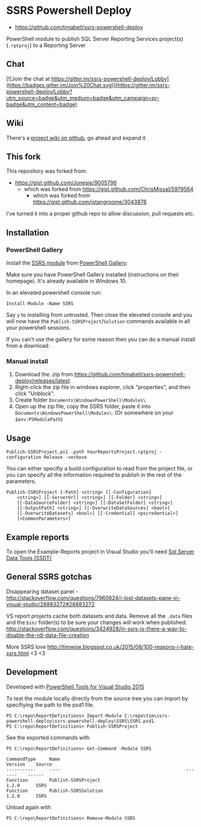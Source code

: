 # SSRS Powershell Deploy

* https://github.com/timabell/ssrs-powershell-deploy

PowerShell module to publish SQL Server Reporting Services project(s)
(`.rptproj`) to a Reporting Server

## Chat

[![Join the chat at https://gitter.im/ssrs-powershell-deploy/Lobby](https://badges.gitter.im/Join%20Chat.svg)](https://gitter.im/ssrs-powershell-deploy/Lobby?utm_source=badge&utm_medium=badge&utm_campaign=pr-badge&utm_content=badge)

## Wiki

There's a [project wiki on
github](https://github.com/timabell/ssrs-powershell-deploy/wiki), go ahead and
expand it

## This fork

This repository was forked from:

* https://gist.github.com/Jonesie/9005796
	* which was forked from https://gist.github.com/ChrisMissal/5979564
		* which was forked from https://gist.github.com/jstangroome/3043878

I've turned it into a proper github repo to allow discussion, pull requests
etc.

## Installation

### PowerShell Gallery

Install the [SSRS module](https://www.powershellgallery.com/packages/SSRS/)
from [PowerShell Gallery](https://www.powershellgallery.com/):

Make sure you have PowerShell Gallery installed (instructions on their
homepage). It's already available in Windows 10.

In an elevated powershell console run:

	Install-Module -Name SSRS

Say `y` to installing from untrusted. Then close the elevated console and you
will now have the `Publish-SSRSProject`/`Solution` commands available in all
your powershell sessions.

If you can't use the gallery for some reason then you can do a manual install
from a download:

### Manual install

1. Download the .zip from
	 https://github.com/timabell/ssrs-powershell-deploy/releases/latest
2. Right-click the zip file in windows explorer, click "properties", and then
	 click "Unblock".
3. Create folder `Documents\WindowsPowerShell\Modules\`
4. Open up the zip file, copy the SSRS folder, paste it into
	 `Documents\WindowsPowerShell\Modules\`. (Or somewhere on your
	 `$env:PSModulePath`)

## Usage

	Publish-SSRSProject.ps1 -path YourReportsProject.rptproj -configuration Release -verbose

You can either specifiy a build configuration to read from the project file, or
you can specify all the information required to publish in the rest of the
parameters.

	Publish-SSRSProject [-Path] <string> [[-Configuration]
		<string>] [[-ServerUrl] <string>] [[-Folder] <string>]
		[[-DataSourceFolder] <string>] [[-DataSetFolder] <string>]
		[[-OutputPath] <string>] [[-OverwriteDataSources] <bool>]
		[[-OverwriteDatasets] <bool>] [[-Credential] <pscredential>]
		[<CommonParameters>]

## Example reports

To open the Example-Reports project in Visual Studio you'll need [Sql Server
Data Tools (SSDT)](https://msdn.microsoft.com/en-us/library/mt204009.aspx)

## General SSRS gotchas

Disappearing dataset panel -
http://stackoverflow.com/questions/7960824/i-lost-datasets-pane-in-visual-studio/28883272#28883272

VS report projects cache both datasets and data. Remove all the `.data` files and the
`bin/` folder(s) to be sure your changes will work when published.
http://stackoverflow.com/questions/3424928/in-ssrs-is-there-a-way-to-disable-the-rdl-data-file-creation

More SSRS love http://timwise.blogspot.co.uk/2015/08/100-reasons-i-hate-ssrs.html  <3 <3

## Development

Developed with [PowerShell Tools for Visual Studio 2015](https://visualstudiogallery.msdn.microsoft.com/c9eb3ba8-0c59-4944-9a62-6eee37294597)

To test the module locally directly from the source tree you can import by specifiying the path to the psd1 file.

	PS C:\repo\ReportDefinitions> Import-Module C:\repo\tim\ssrs-powershell-deploy\ssrs-powershell-deploy\SSRS\SSRS.psd1
	PS C:\repo\ReportDefinitions> Publish-SSRSProject

See the exported commands with

	PS C:\repo\ReportDefinitions> Get-Command -Module SSRS

	CommandType     Name                                               Version    Source
	-----------     ----                                               -------    ------
	Function        Publish-SSRSProject                                1.2.0      SSRS
	Function        Publish-SSRSSolution                               1.2.0      SSRS

Unload again with

	PS C:\repo\ReportDefinitions> Remove-Module SSRS
